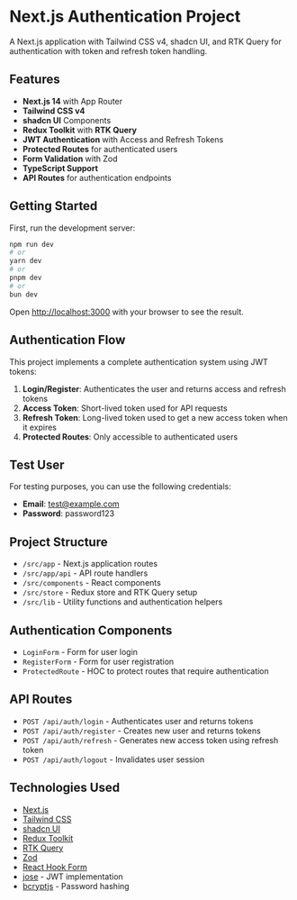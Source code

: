 # Next.js Authentication Project

A Next.js application with Tailwind CSS v4, shadcn UI, and RTK Query for authentication with token and refresh token handling.

## Features

- **Next.js 14** with App Router
- **Tailwind CSS v4**
- **shadcn UI** Components
- **Redux Toolkit** with **RTK Query**
- **JWT Authentication** with Access and Refresh Tokens
- **Protected Routes** for authenticated users
- **Form Validation** with Zod
- **TypeScript Support**
- **API Routes** for authentication endpoints

## Getting Started

First, run the development server:

```bash
npm run dev
# or
yarn dev
# or
pnpm dev
# or
bun dev
```

Open [http://localhost:3000](http://localhost:3000) with your browser to see the result.

## Authentication Flow

This project implements a complete authentication system using JWT tokens:

1. **Login/Register**: Authenticates the user and returns access and refresh tokens
2. **Access Token**: Short-lived token used for API requests
3. **Refresh Token**: Long-lived token used to get a new access token when it expires
4. **Protected Routes**: Only accessible to authenticated users

## Test User

For testing purposes, you can use the following credentials:
- **Email**: test@example.com
- **Password**: password123

## Project Structure

- `/src/app` - Next.js application routes
- `/src/app/api` - API route handlers
- `/src/components` - React components
- `/src/store` - Redux store and RTK Query setup
- `/src/lib` - Utility functions and authentication helpers

## Authentication Components

- `LoginForm` - Form for user login
- `RegisterForm` - Form for user registration
- `ProtectedRoute` - HOC to protect routes that require authentication

## API Routes

- `POST /api/auth/login` - Authenticates user and returns tokens
- `POST /api/auth/register` - Creates new user and returns tokens
- `POST /api/auth/refresh` - Generates new access token using refresh token
- `POST /api/auth/logout` - Invalidates user session

## Technologies Used

- [Next.js](https://nextjs.org/)
- [Tailwind CSS](https://tailwindcss.com/)
- [shadcn UI](https://ui.shadcn.com/)
- [Redux Toolkit](https://redux-toolkit.js.org/)
- [RTK Query](https://redux-toolkit.js.org/rtk-query/overview)
- [Zod](https://zod.dev/)
- [React Hook Form](https://react-hook-form.com/)
- [jose](https://github.com/panva/jose) - JWT implementation
- [bcryptjs](https://github.com/dcodeIO/bcrypt.js/) - Password hashing

